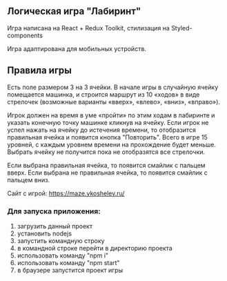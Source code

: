 ## Логическая игра "Лабиринт"

Игра написана на React + Redux Toolkit, стилизация на Styled-components

Игра адаптирована для мобильных устройств.

## Правила игры

Есть поле размером 3 на 3 ячейки. В начале игры в случайную ячейку помещается машинка, и строится маршрут из 10 «ходов» в виде стрелочек (возможные варианты «вверх», «влево», «вниз», «вправо»).

Игрок должен на время в уме «пройти» по этим ходам в лабиринте и указать конечную точку машинке кликнув на ячейку. Если игрок не успел нажать на ячейку до истечения времени, то отобразится правильная ячейка и появится кнопка "Повторить". Всего в игре 15 уровней, с каждым уровнем времени на прохождение будет меньше. Выбрать ячейку не получится пока не отобразятся все стрелочки.

Если выбрана правильная ячейка, то появится смайлик с пальцем вверх.
Если выбрана не правильная ячейка, то появится смайлик с пальцем вниз.

Сайт с игрой: https://maze.ykoshelev.ru/

### Для запуска приложения:

1. загрузить данный проект
2. установить nodejs
3. запустить командную строку
4. в командной строке перейти в директорию проекта
5. использовать команду "npm i"
6. использовать команду "npm start"
7. в браузере запустится проект игры
